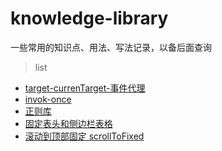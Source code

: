 # knowledge-library

一些常用的知识点、用法、写法记录，以备后面查询

> list

- [target-currenTarget-事件代理](./target-currenTarget-%E4%BA%8B%E4%BB%B6%E4%BB%A3%E7%90%86/index.html)
- [invok-once](./invok-once/once.js)
- [正则库](./%E6%AD%A3%E5%88%99%E5%BA%93/readme.md)
- [固定表头和侧边栏表格](./fixed-table)
- [滚动到顶部固定 scrollToFixed](./%E6%BB%9A%E5%8A%A8fixed/zindex.html)
